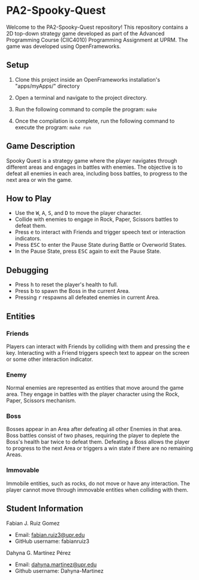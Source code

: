 # PA2-Spooky-Quest
Welcome to the PA2-Spooky-Quest repository! This repository contains a 2D top-down strategy game developed as part of the Advanced Programming Course (CIIC4010) Programming Assignment at UPRM. The game was developed using OpenFrameworks.

## Setup
1. Clone this project inside an OpenFrameworks installation's "apps/myApps/" directory
   
2. Open a terminal and navigate to the project directory.
   
3. Run the following command to compile the program:
```make```

4. Once the compilation is complete, run the following command to execute the program:
```make run```


## Game Description
Spooky Quest is a strategy game where the player navigates through different areas and engages in battles with enemies. The objective is to defeat all enemies in each area, including boss battles, to progress to the next area or win the game.

## How to Play
- Use the <kbd>W</kbd>, <kbd>A</kbd>, <kbd>S</kbd>, and <kbd>D</kbd> to move the player character.
- Collide with enemies to engage in Rock, Paper, Scissors battles to defeat them.
- Press <kbd>e</kbd> to interact with Friends and trigger speech text or interaction indicators.
- Press <kbd>ESC</kbd> to enter the Pause State during Battle or Overworld States.
- In the Pause State, press <kbd>ESC</kbd> again to exit the Pause State.

##  Debugging
- Press <kbd>h</kbd> to reset the player's health to full.
- Press <kbd>b</kbd> to spawn the Boss in the current Area.
- Pressing <kbd>r</kbd> respawns all defeated enemies in current Area.

## Entities

### Friends
Players can interact with Friends by colliding with them and pressing the <kbd>e</kbd> key.
Interacting with a Friend triggers speech text to appear on the screen or some other interaction indicator.

### Enemy
Normal enemies are represented as entities that move around the game area.
They engage in battles with the player character using the Rock, Paper, Scissors mechanism.

### Boss
Bosses appear in an Area after defeating all other Enemies in that area.
Boss battles consist of two phases, requiring the player to deplete the Boss's health bar twice to defeat them.
Defeating a Boss allows the player to progress to the next Area or triggers a win state if there are no remaining Areas.

### Immovable
Immobile entities, such as rocks, do not move or have any interaction.
The player cannot move through immovable entities when colliding with them.

## Student Information
Fabian J. Ruiz Gomez
- Email: fabian.ruiz3@upr.edu
- GitHub username: fabianruiz3

Dahyna G. Martínez Pérez
- Email: dahyna.martinez@upr.edu
- Github username: Dahyna-Martinez
